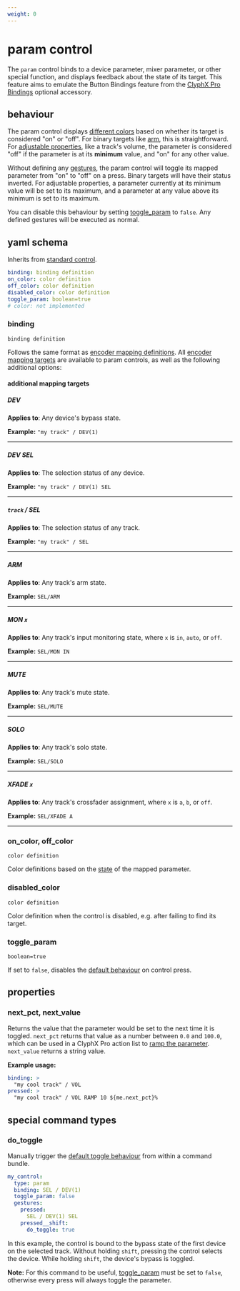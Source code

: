 ```yaml
---
weight: 0
---
```

# param control

The `param` control binds to a device parameter, mixer parameter, or other special function, and displays feedback about the state of its target.
This feature aims to emulate the Button Bindings feature from the [ClyphX Pro Bindings](https://www.cxpman.com/manual/optional-accessories/#clyphx-pro-bindings) optional accessory.

## behaviour

The param control displays [different colors](#on_color-off_color) based on whether its target is considered "on" or "off".
For binary targets like [arm](#arm), this is straightforward.
For [adjustable properties](https://www.cxpman.com/manual/general-action-information/#multiple-devices), like a track's volume, the parameter is considered "off" if the parameter is at its **minimum** value, and "on" for any other value.

Without defining any [gestures](reference/command-reference/#gestures), the param control will toggle its mapped parameter from "on" to "off" on a press.
Binary targets will have their status inverted.
For adjustable properties, a parameter currently at its minimum value will be set to its maximum, and a parameter at any value above its minimum is set to its maximum.

You can disable this behaviour by setting [toggle_param](#toggle_param) to `false`.
Any defined gestures will be executed as normal.

## yaml schema

Inherits from [standard control](/reference/control-reference/z-control/#yaml-schema).

```yaml
binding: binding definition
on_color: color definition
off_color: color definition
disabled_color: color definition
toggle_param: boolean=true
# color: not implemented
```

### binding
`binding definition`

Follows the same format as [encoder mapping definitions](/reference/encoder-reference/#configuration).
All [encoder mapping targets](/reference/encoder-reference/#mapping-targets) are available to param controls, as well as the following additional options:

#### additional mapping targets

##### DEV

**Applies to**: Any device's bypass state.

**Example:** `"my track" / DEV(1)`

---

##### DEV SEL

**Applies to**: The selection status of any device.

**Example:** `"my track" / DEV(1) SEL`

___

##### `track` / SEL

**Applies to**: The selection status of any track.

**Example:** `"my track" / SEL`

---

##### ARM

**Applies to**: Any track's arm state.

**Example:** `SEL/ARM`

---

##### MON `x`

**Applies to**: Any track's input monitoring state, where `x` is `in`, `auto`, or `off`.

**Example:** `SEL/MON IN`

---

##### MUTE

**Applies to**: Any track's mute state.

**Example:** `SEL/MUTE`

---

##### SOLO

**Applies to**: Any track's solo state.

**Example:** `SEL/SOLO`

---

##### XFADE `x`

**Applies to**: Any track's crossfader assignment, where `x` is `a`, `b`, or `off`.

**Example:** `SEL/XFADE A`

---


### on_color, off_color
`color definition`

Color definitions based on the [state](#behaviour) of the mapped parameter.

### disabled_color
`color definition`

Color definition when the control is disabled, e.g. after failing to find its target.

### toggle_param
`boolean=true`

If set to `false`, disables the [default behaviour](#behaviour) on control press.

## properties

### next_pct, next_value

Returns the value that the parameter would be set to the next time it is toggled.
`next_pct` returns that value as a number between `0.0` and `100.0`, which can be used in a ClyphX Pro action list to [ramp the parameter](https://www.cxpman.com/manual/general-action-information/#ramping-parameters).
`next_value` returns a string value.

**Example usage:**
```yaml
binding: >
  "my cool track" / VOL
pressed: >
  "my cool track" / VOL RAMP 10 ${me.next_pct}% 
```

## special command types

### do_toggle

Manually trigger the [default toggle behaviour](#behaviour) from within a command bundle.

```yaml hl_lines="4 9"
my_control:
  type: param
  binding: SEL / DEV(1)
  toggle_param: false
  gestures:
    pressed:
      SEL / DEV(1) SEL
    pressed__shift:
      do_toggle: true
```

In this example, the control is bound to the bypass state of the first device on the selected track.
Without holding `shift`, pressing the control selects the device.
While holding `shift`, the device's bypass is toggled.

**Note:** For this command to be useful, [toggle_param](#toggle_param) must be set to `false`, otherwise every press will always toggle the parameter.
